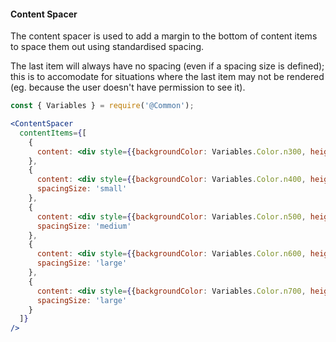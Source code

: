 #### Content Spacer

The content spacer is used to add a margin to the bottom of content items to space them out using standardised spacing.

The last item will always have no spacing (even if a spacing size is defined); this is to accomodate for situations where the last item may not be rendered (eg. because the user doesn't have permission to see it).

```jsx
const { Variables } = require('@Common');

<ContentSpacer
  contentItems={[
    {
      content: <div style={{backgroundColor: Variables.Color.n300, height: '200px'}}/>
    },
    {
      content: <div style={{backgroundColor: Variables.Color.n400, height: '200px'}}/>,
      spacingSize: 'small'
    },
    {
      content: <div style={{backgroundColor: Variables.Color.n500, height: '200px'}}/>,
      spacingSize: 'medium'
    },
    {
      content: <div style={{backgroundColor: Variables.Color.n600, height: '200px'}}/>,
      spacingSize: 'large'
    },
    {
      content: <div style={{backgroundColor: Variables.Color.n700, height: '200px'}}/>,
      spacingSize: 'large'
    }
  ]}
/>
```
